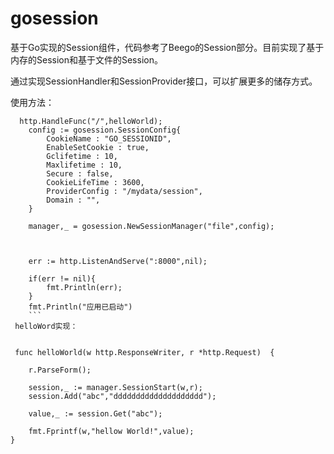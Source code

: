 # gosession
基于Go实现的Session组件，代码参考了Beego的Session部分。目前实现了基于内存的Session和基于文件的Session。

通过实现SessionHandler和SessionProvider接口，可以扩展更多的储存方式。

使用方法：

```
  http.HandleFunc("/",helloWorld);
 	config := gosession.SessionConfig{
 		CookieName : "GO_SESSIONID",
 		EnableSetCookie : true,
 		Gclifetime : 10,
 		Maxlifetime : 10,
 		Secure : false,
 		CookieLifeTime : 3600,
 		ProviderConfig : "/mydata/session",
 		Domain : "",
 	}
 
 	manager,_ = gosession.NewSessionManager("file",config);
 
 
 
 	err := http.ListenAndServe(":8000",nil);
 
 	if(err != nil){
 		fmt.Println(err);
 	}
 	fmt.Println("应用已启动")
 	```
 helloWord实现：
 
 ```
     func helloWorld(w http.ResponseWriter, r *http.Request)  {
 
        r.ParseForm();
     
        session,_ := manager.SessionStart(w,r);
        session.Add("abc","dddddddddddddddddddd");
     
        value,_ := session.Get("abc");
     
        fmt.Fprintf(w,"hellow World!",value);
    }
 ```
